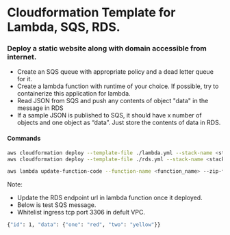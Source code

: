 
# Cloudformation Template for Lambda, SQS, RDS.  

### Deploy a static website along with domain accessible from internet.
- Create an SQS queue with appropriate policy and a dead letter queue for it.
- Create a lambda function with runtime of your choice. If possible, try to containerize this application for lambda.
- Read JSON from SQS and push any contents of object &quot;data&quot; in the message in RDS
- If a sample JSON is published to SQS, it should have x number of objects and one object as “data”. Just store the contents of data in RDS.

#### Commands 
```bash
aws cloudformation deploy --template-file ./lambda.yml --stack-name <stack_name> --profile <profile>
aws cloudformation deploy --template-file ./rds.yml --stack-name <stack_name> --profile <profile>

aws lambda update-function-code --function-name <function_name> --zip-file fileb://lambda_function.zip
```
Note: 
- Update the RDS endpoint url in lambda function once it deployed. 
- Below is test SQS message. 
- Whitelist ingress tcp port 3306 in defult VPC.   
``` bash
{"id": 1, "data": {"one": "red", "two": "yellow"}}
```





